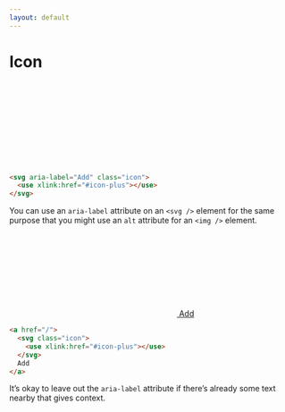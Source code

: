 ```yaml
---
layout: default
---
```


<h1>Icon</h1>

<div class="components-preview">

  <svg aria-label="Add" class="icon">
    <title>Plus</title>
    <use xlink:href="#icon-plus"></use>
  </svg>

</div>

<div class="components-code" markdown="1">

```html
<svg aria-label="Add" class="icon">
  <use xlink:href="#icon-plus"></use>
</svg>
```

You can use an `aria-label` attribute on an `<svg />` element for the same purpose that you might use an `alt` attribute for an `<img />` element.

</div>

<div class="components-preview">

  <a href="/">
    <svg class="icon">
      <use xlink:href="#icon-plus"></use>
    </svg>
    Add
  </a>

</div>

<div class="components-code" markdown="1">

```html
<a href="/">
  <svg class="icon">
    <use xlink:href="#icon-plus"></use>
  </svg>
  Add
</a>
```

It’s okay to leave out the `aria-label` attribute if there’s already some text nearby that gives context.

</div>

